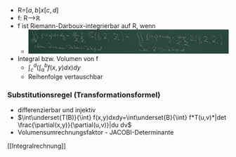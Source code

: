 + R=$[a,b]x[c,d]$
+ f: R-->ℝ
+ f ist Riemann-Darboux-integrierbar auf R, wenn
	+ ![](Pasted%20image%2020220302150614.png)
+ Integral bzw. Volumen von f
	+ $\int^d_c (\int^b_a f(x,y)dx)dy$
	+ Reihenfolge vertauschbar
	
### Substitutionsregel (Transformationsformel)
+ differenzierbar und injektiv
+ $\int\underset{T(B)}{\int} f(x,y)dxdy=\int\underset{B}{\int} f*T(u,v)*|det \frac{\partial(x,y)}{\partial(u,v)}|du dv$
+ Volumensumrechnungsfaktor - JACOBI-Determinante


[[Integralrechnung]]